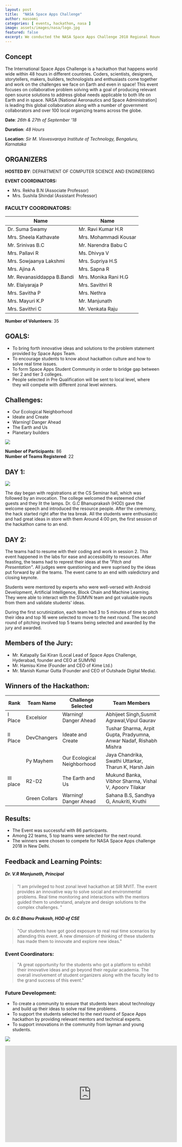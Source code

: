 ```yaml
---
layout: post
title:  "NASA Space Apps Challenge"
author: masoomi
categories: [ events, hackathon, nasa ]
image: assets/images/nasa/logo.jpg
featured: false
excerpt: We conducted the NASA Space Apps Challenge 2018 Regional Round for Karnataka at Sir M. Visvesvaraya Institute of Technology, Bangalore.
---
```

## Concept 
The International Space Apps Challenge is a hackathon that happens world wide within 48 hours in different countries. Coders, scientists, designers, storytellers, makers, builders, technologists and enthusiasts come together and work on the challenges we face on Earth and even in space! This event focuses on collaborative problem solving with a goal of producing relevant open source solutions to address global needs applicable to both life on Earth and in space. NASA [National Aeronautics and Space Administration] is leading this global collaboration along with a number of government collaborators and over 100 local organizing teams across the globe.
    
**Date**: _26th & 27th of September '18_

**Duration**: _48 Hours_

**Location**: _Sir M. Visvesvaraya Institute of Technology, Bengaluru, Karnataka_

## ORGANIZERS 

**HOSTED BY**: DEPARTMENT OF COMPUTER SCIENCE AND ENGINEERING
  
**EVENT COORDINATORS:**
   
- Mrs. Rekha B.N (Associate Professor)
- Mrs. Sushila Shindal (Assistant Professor)
       
### FACULTY COORDINATORS:  

   | Name                       |    Name                       |
   |----------------------------|-------------------------------|
   | Dr. Suma Swamy             |      Mr. Ravi Kumar H.R       |
   | Mrs. Sheela Kathavate      |      Mrs. Mohammadi Kousar    | 
   | Mr. Srinivas B.C           |      Mr. Narendra Babu C      |
   | Mrs. Pallavi R             |      Ms. Dhivya V             |
   | Mrs. Sowjaanya Lakshmi     |      Mrs. Supriya H.S         |
   | Mrs. Ajina A               |      Mrs. Sapna R             |
   | Mr. Revanasiddappa B.Bandi |      Mrs. Monika Rani H.G     |
   | Mr. Elaiyaraja P           |      Mrs. Savithri R          |
   | Mrs. Savitha P             |      Mrs. Nethra              |
   | Mrs. Mayuri K.P            |      Mr. Manjunath            |
   | Mrs. Savithri C            |      Mr. Venkata Raju         |

**Number of Volunteers**: 35

## GOALS:

- To bring forth innovative ideas and solutions to the problem statement 
    provided by Space Apps Team.
- To encourage students to know about hackathon culture and how to solve real time issues.
- To form Space Apps Student Community in order to bridge gap between tier 2 and tier 3 colleges.
-  People selected in Pre Qualification will be sent to local level, where they will compete with different zonal level winners.

## Challenges:

- Our Ecological Neighborhood
- Ideate and Create
- Warning! Danger Ahead
- The Earth and Us
- Planetary builders

![](/assets/images/nasa/nasa3.jpeg)

**Number of Participants**: 86  
**Number of Teams Registered**: 22

## DAY 1:

![](/assets/images/nasa/nasa2.jpeg)

The day began with registrations at the CS Seminar hall, which was followed by an invocation.
The college welcomed the esteemed chief guests and they lit the lamps. Dr. G.C Bhanuprakash (HOD)
gave the welcome speech and introduced the resource people.
After the ceremony, the hack started right after the tea break.
All the students were enthusiastic and had great ideas in store with them
Around 4:00 pm, the first session of the hackathon came to an end.


## DAY 2:

The teams had to resume with their coding and work in session 2. This event happened in the labs for ease and accessibility to resources. After feasting, the teams had to represt their ideas at the *"Pitch and Presentation"*. All judges were questioning and were suprised by the ideas put forward by all the teams. The event came to an end with valedictory and closing keynote.

   Students were mentored by experts who were well-versed with Android Development, 
   Artificial Intelligence, Block Chain and Machine Learning. They were able to interact with the SUMVN team
   and got valuable inputs from them and validate students' ideas.

   During the first scrutinization, each team had 3 to 5 minutes of time to pitch their
   idea and top 16 were selected to move to the next round.
   The second round of pitching involved top 5 teams being selected and awarded by the jury
   and awarded.

## Members of the Jury:
    
   * Mr. Katapally Sai Kiran (Local Lead of Space Apps Challenge, Hyderabad, founder and CEO at SUMVN)
   * Mr. Hamisu Kime (Founder and CEO of Kime Ltd.)
   * Mr. Manish Kumar Gutta (Founder and CEO of Outshade Digital Media).

## Winners of the Hackathon:

  | Rank   | Team Name | Challenge Selected | Team Members     |
  |--------|-----------|----------------------|----------------|
  | I Place| Excelsior | Warning! Danger Ahead| Abhijeet Singh,Susmit Agrawal,Vipul Gaurav   |
  | II Place| DevChangers | Ideate and Create  | Tushar Sharma, Arpit Gupta, Pradyumna, Anwar Nadaf,    Rishabh Mishra|
  |         | Py Mayhem| Our Ecological Neighborhood | Jaya Chandrika, Swathi Uttarkar, Tharun K, Harsh Jain|
  |III place| R2-D2 | The Earth and Us | Mukund Banka, Vibhor Sharma, Vishal V, Apoorv Tilakar|
  |         | Green Collars| Warning! Danger Ahead| Sahana B.S, Sandhya G, Anukriti, Kruthi|

## Results:

* The Event was successful with 86 participants.
* Among 22 teams, 5 top teams were selected for the next round.
* The winners were chosen to compete for NASA Space Apps          challenge 2018 in New Delhi.

## Feedback and Learning Points:

##### Dr. V.R Manjunath, Principal

>"I am privileged to host zonal level hackathon at SIR MVIT. The event provides an innovative way to solve social and environmental problems. Real time monitoring and interactions with the mentors guided them to understand, analyze and design solutions to the complex challenges. "

##### Dr. G.C Bhanu Prakash, HOD of CSE

>"Our students have got good exposure to real real time scenarios by attending this event. A new dimension of thinking of these students has made them to innovate and explore new ideas."

### Event Coordinators:

>"A great opportunity for the students who got a platform to exhibit their innovative ideas and go beyond their regular academia. The overall involvement of student organizers along with the faculty led to the grand success of this event."

### Future Development:

* To create a community to ensure that students learn about       technology and build up their ideas to solve real time          problems.
* To support the students selected to the next round of Space     Apps hackathon by providing relevant mentors and technical      experts.
* To support innovations in the community from layman and young    students.

![](/assets/images/nasa/nasa4.jpeg)

<iframe width="560" height="315" src="https://www.youtube.com/embed/61ob9GDEdLc" frameborder="0" allow="accelerometer; autoplay; encrypted-media; gyroscope; picture-in-picture" allowfullscreen>  </iframe>

